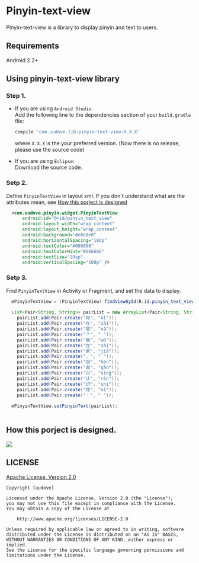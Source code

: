 Pinyin-text-view 
========================

Pinyin-text-view is a library to display pinyin and text to users.

Requirements
-----------------------
Android 2.2+ 

Using pinyin-text-view library
-----------------------
### Step 1. ###
* If you are using `Android Studio`:<br>
    Add the following line to the dependencies section of your `build.gradle` file:
  ```gradle
  compile 'com.uudove.lib:pinyin-text-view:X.X.X'
  ```
  where `X.X.X` is the your preferred version. (Now there is no release, please use the source code)

* If you are using `Eclipse`:<br>
    Download the source code.

### Setp 2. ###
  Define `PinyinTextView` in layout xml. If you don't understand what are the attributes mean, see [How this porject is designed](#how-this-porject-is-designed)
```xml
  <com.uudove.pinyin.widget.PinyinTextView
      android:id="@+id/pinyin_text_view"
      android:layout_width="wrap_content"
      android:layout_height="wrap_content"
      android:background="#e0e0e0"
      android:horizontalSpacing="10dp"
      android:textColor="#000000"
      android:textColorHint="#666666"
      android:textSize="20sp"
      android:verticalSpacing="10dp" />
```

### Setp 3. ###
  Find `PinyinTextView` in Activity or Fragment, and set the data to display.
```java
  mPinyinTextView = (PinyinTextView) findViewById(R.id.pinyin_text_view);
  
  List<Pair<String, String>> pairList = new ArrayList<Pair<String, String>>();
    pairList.add(Pair.create("你", "nǐ"));
    pairList.add(Pair.create("在", "zài"));
    pairList.add(Pair.create("哪", "nǎ"));
    pairList.add(Pair.create("？", " "));
    pairList.add(Pair.create("我", "wǒ"));
    pairList.add(Pair.create("在", "zài"));
    pairList.add(Pair.create("家", "jiā"));
    pairList.add(Pair.create("，", " "));
    pairList.add(Pair.create("很", "hěn"));
    pairList.add(Pair.create("高", "gāo"));
    pairList.add(Pair.create("兴", "xìng"));
    pairList.add(Pair.create("认", "rèn"));
    pairList.add(Pair.create("识", "shi"));
    pairList.add(Pair.create("你", "nǐ"));
    pairList.add(Pair.create("！", " "));
    
  mPinyinTextView.setPinyinText(pairList);
  
```
  
How this porject is designed.
-------------------------
![](https://github.com/titanseason/pinyin-text-view/raw/master/doc/image/pinyin-text-view.jpg)  



LICENSE
-------------------------
[Apache License, Version 2.0](https://github.com/titanseason/pinyin-text-view/blob/master/LICENSE)
```
Copyright [uudove]

Licensed under the Apache License, Version 2.0 (the "License");
you may not use this file except in compliance with the License.
You may obtain a copy of the License at

    http://www.apache.org/licenses/LICENSE-2.0

Unless required by applicable law or agreed to in writing, software
distributed under the License is distributed on an "AS IS" BASIS,
WITHOUT WARRANTIES OR CONDITIONS OF ANY KIND, either express or implied.
See the License for the specific language governing permissions and
limitations under the License.
```
